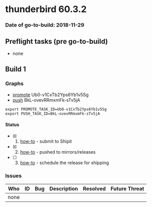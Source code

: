 # thunderbird 60.3.2

### Date of go-to-build: 2018-11-29

## Preflight tasks (pre go-to-build)
- none

## Build 1  

### Graphs
* [promote](https://tools.taskcluster.net/push-inspector/#/Ub0-v1CxTb2Yps6Yb1v5Sg) Ub0-v1CxTb2Yps6Yb1v5Sg
* [push](https://tools.taskcluster.net/push-inspector/#/BkL-ovevRRmxmFk-sTv5jA) BkL-ovevRRmxmFk-sTv5jA
```
export PROMOTE_TASK_ID=Ub0-v1CxTb2Yps6Yb1v5Sg
export PUSH_TASK_ID=BkL-ovevRRmxmFk-sTv5jA
```


#### Status
- [x] 1.  [how-to](https://wiki.mozilla.org/Release:Release_Automation_on_Mercurial:Starting_a_Release#Submit_to_Ship_It)  - submit to Shipit
- [x] 2.  [how-to](https://github.com/mozilla-releng/releasewarrior-2.0/blob/master/docs/release-promotion/desktop/howto.md#push-artifacts-to-releases-directory)  - pushed to mirrors/releases
- [ ] 3.  [how-to](https://github.com/mozilla-releng/releasewarrior-2.0/blob/master/docs/release-promotion/desktop/howto.md#ship-the-release)  - schedule the release for shipping

### Issues
| Who                 | ID               | Bug                                                                 | Description                | Resolved                | Future Threat                |
| ------------------- | ---------------- | ------------------------------------------------------------------- | -------------------------- | ----------------------- | ---------------------------- |
| none | | | | | |

